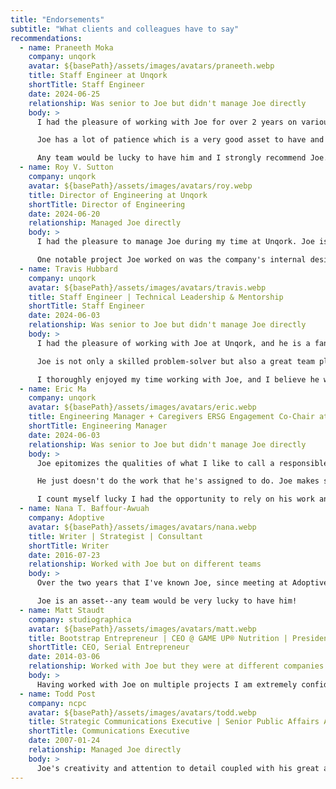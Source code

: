 ```yaml
---
title: "Endorsements"
subtitle: "What clients and colleagues have to say"
recommendations:
  - name: Praneeth Moka
    company: unqork
    avatar: ${basePath}/assets/images/avatars/praneeth.webp
    title: Staff Engineer at Unqork
    shortTitle: Staff Engineer
    date: 2024-06-25
    relationship: Was senior to Joe but didn't manage Joe directly
    body: >
      I had the pleasure of working with Joe for over 2 years on various projects. Joe is one of the nicest and hardworking individuals I have ever met. Joe has a very good eye for catching things that can be simplified which often helped our team immensely. 

      Joe has a lot of patience which is a very good asset to have and it was evident in the way he was able to successfully handle long running tasks while also maintaining excellent communication with the team on the progress of the task. He’s always available to help his teammates when they are in need.

      Any team would be lucky to have him and I strongly recommend Joe.
  - name: Roy V. Sutton
    company: unqork
    avatar: ${basePath}/assets/images/avatars/roy.webp
    title: Director of Engineering at Unqork
    shortTitle: Director of Engineering
    date: 2024-06-20
    relationship: Managed Joe directly
    body: >
      I had the pleasure to manage Joe during my time at Unqork. Joe is someone I consider to be a craftsman. His approach when working with code is to leave the code better than he found it. He has a passion for user interface and for making things right for the users and developers. 

      One notable project Joe worked on was the company's internal design system. As part of his work, Joe assisted teams throughout the platform with getting the most from the system and helping them leverage the components to reduce code and styling. This work greatly improved readability, maintainability and consistency. In addition, Joe is a person I enjoyed working with.
  - name: Travis Hubbard
    company: unqork
    avatar: ${basePath}/assets/images/avatars/travis.webp
    title: Staff Engineer | Technical Leadership & Mentorship
    shortTitle: Staff Engineer
    date: 2024-06-03
    relationship: Was senior to Joe but didn't manage Joe directly
    body: >
      I had the pleasure of working with Joe at Unqork, and he is a fantastic engineer with a remarkable eye for UI/UX and accessibility. Joe excels at asking insightful questions and raising important considerations, helping teams break down work and fully understand requirements. His deeply analytical mindset enables him to solve business challenges in a holistic and effective manner.

      Joe is not only a skilled problem-solver but also a great team player. He actively supports his teammates, always being one of the first to jump on calls to answer questions or provide a second pair of eyes. His commitment to driving code quality is evident through his thorough PR comments and willingness to pair with other developers.

      I thoroughly enjoyed my time working with Joe, and I believe he would be a brilliant addition to any team.
  - name: Eric Ma
    company: unqork
    avatar: ${basePath}/assets/images/avatars/eric.webp
    title: Engineering Manager + Caregivers ERSG Engagement Co-Chair at Unqork
    shortTitle: Engineering Manager
    date: 2024-06-03
    relationship: Was senior to Joe but didn't manage Joe directly
    body: >
      Joe epitomizes the qualities of what I like to call a responsible engineer. It's one thing to be good at writing code (which Joe is) and it's another to go the extra mile.

      He just doesn't do the work that he's assigned to do. Joe makes sure to understand the why. This is how you get output from an engineering team that is high quality, that catches edge cases, and that truly solves the problems presenting your users, by having an engineer like Joe asking the right questions and leading by example.

      I count myself lucky I had the opportunity to rely on his work and envy whoever gets to work with him in his career.
  - name: Nana T. Baffour-Awuah
    company: Adoptive
    avatar: ${basePath}/assets/images/avatars/nana.webp
    title: Writer | Strategist | Consultant
    shortTitle: Writer
    date: 2016-07-23
    relationship: Worked with Joe but on different teams
    body: >
      Over the two years that I've known Joe, since meeting at Adoptive, I've had the opportunity to work with and get to know one of the most hardworking, creative, resolute and generous people I've met in my career thus far. Joe's work ethic is impeccable, and he is a genuinely generous person who gives of himself to both his work and his team. 

      Joe is an asset--any team would be very lucky to have him!
  - name: Matt Staudt
    company: studiographica
    avatar: ${basePath}/assets/images/avatars/matt.webp
    title: Bootstrap Entrepreneur | CEO @ GAME UP® Nutrition | President STAUDT agency
    shortTitle: CEO, Serial Entrepreneur
    date: 2014-03-06
    relationship: Worked with Joe but they were at different companies
    body: >
      Having worked with Joe on multiple projects I am extremely confident in his abilities and work ethic which both exceed what I am accustomed to. Joe is my first call when I have a technical question and he has never ceased to amaze me with his insight and can-do attitude. He is extremely knowledgable and is a problem solver. Joe is a rare find, a pleasure to work with and as a result of his expertise and professionalism is an extremely valuable addition to any team.
  - name: Todd Post
    company: ncpc
    avatar: ${basePath}/assets/images/avatars/todd.webp
    title: Strategic Communications Executive | Senior Public Affairs Advisor
    shortTitle: Communications Executive
    date: 2007-01-24
    relationship: Managed Joe directly
    body: >
      Joe's creativity and attention to detail coupled with his great attitude and sense of humor made him a valuable asset to the department, especially when it came to graphic design, web page management, and other technical skills.
---
```

